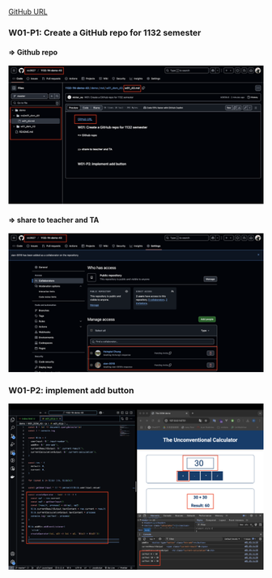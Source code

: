 [GitHub URL](https://github.com/vic0627/1132-1N-demo-43)

### W01-P1: Create a GitHub repo for 1132 semester

#### => Github repo
 
![](w01-p1-1.png)
 
#### => share to teacher and TA

![](w01-p1-2.png)

### W01-P2: implement add button
 
![](w01-p2.png)